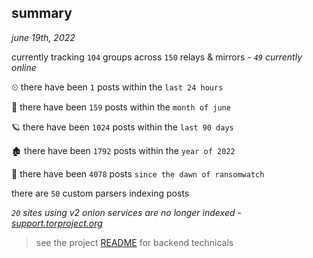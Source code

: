 
## summary
_june 19th, 2022_

currently tracking `104` groups across `150` relays & mirrors - _`49` currently online_

⏲ there have been `1` posts within the `last 24 hours`

🦈 there have been `159` posts within the `month of june`

🪐 there have been `1024` posts within the `last 90 days`

🏚 there have been `1792` posts within the `year of 2022`

🦕 there have been `4078` posts `since the dawn of ransomwatch`

there are `50` custom parsers indexing posts

_`20` sites using v2 onion services are no longer indexed - [support.torproject.org](https://support.torproject.org/onionservices/v2-deprecation/)_

> see the project [README](https://github.com/joshhighet/ransomwatch#ransomwatch--) for backend technicals
